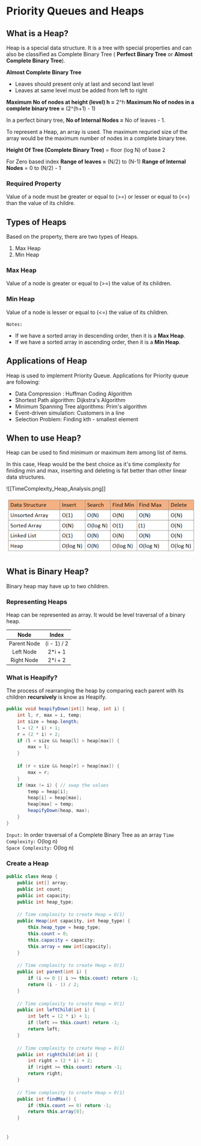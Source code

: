 # Priority Queues and Heaps

## What is a Heap?
Heap is a special data structure. It is a tree with special properties and can also be classified as Complete Binary Tree ( **Perfect Binary Tree** or **Almost Complete Binary Tree**).

**Almost Complete Binary Tree**
- Leaves should present only at last and second last level
- Leaves at same level must be added from left to right

**Maximum No of nodes at height (level) h =** 2^h
**Maximum No of nodes in a complete binary tree =** (2^(h+1) - 1)

In a perfect binary tree, **No of Internal Nodes =** No of leaves - 1.

To represent a Heap, an array is used. The maximum requried size of the array would be the maximum number of nodes in a complete binary tree.

**Height Of Tree (Complete Binary Tree)** = floor (log N) of base 2

For Zero based index
**Range of leaves =** (N/2) to (N-1)
**Range of Internal Nodes** = 0 to (N/2) - 1

### Required Property
Value of a node must be greater or equal to (>=) or lesser or equal to (<=) than the value of its childre.

## Types of Heaps
Based on the property, there are two types of Heaps.
1. Max Heap
2. Min Heap

### Max Heap
Value of a node is greater or equal to (>=) the value of its children.

### Min Heap
Value of a node is lesser or equal to (<=) the value of its children.

`Notes:`
- If we have a sorted array in descending order, then it is a **Max Heap**.
- If we have a sorted array in ascending order, then it is a **Min Heap**.

## Applications of Heap
Heap is used to implement Priority Queue. Applications for Priority queue are following:
- Data Compression : Huffman Coding Algorithm
- Shortest Path algorithm: Dijkstra's Algorithm
- Minimum Spanning Tree algorithms: Prim's algorithm
- Event-driven simulation: Customers in a line
- Selection Problem: Finding kth - smallest element

## When to use Heap?
Heap can be used to find minimum or maximum item among list of items. 

In this case, Heap would be the best choice as it's time complexity for finiding min and max, inserting and deleting is fat better than other linear data structures.

![[TimeComplexity_Heap_Analysis.png]]

![[TimeComplexity_Heap_Analysis.png]](https://github.com/pkumar2991/DSA/blob/main/images/TimeComplexity_Heap_Analysis.png)

## What is Binary Heap?
Binary heap may have up to two children.

### Representing Heaps
Heap can be represented as array. It would be level traversal of a binary heap.

| Node               | Index         |
|:------------------:|:-------------:|
| Parent Node | (i - 1) / 2 |
| Left Node  | 2*i + 1|
| Right Node     |  2*i + 2     |

### What is Heapify?
The process of rearranging the heap by comparing each parent with its children **recursively** is know as Heapify.

```java
public void heapifyDown(int[] heap, int i) {  
    int l, r, max = i, temp;  
    int size = heap.length;  
    l = (2 * i) + 1;  
    r = (2 * i) + 2;  
    if (l < size && heap[l] > heap[max]) {  
        max = l;  
    }  
  
    if (r < size && heap[r] > heap[max]) {  
        max = r;  
    }  
    if (max != i) { // swap the values  
        temp = heap[i];  
        heap[i] = heap[max];  
        heap[max] = temp;  
        heapifyDown(heap, max);  
    }  
}
```

`Input:` In order traversal of a Complete Binary Tree as an array
`Time Complexity:` O(log n)\
`Space Complexity:`  O(log n)

### Create a Heap

```java
public class Heap {  
    public int[] array;  
    public int count;  
    public int capacity;  
    public int heap_type;  
  
    // Time complexity to create Heap = O(1)  
    public Heap(int capacity, int heap_type) {  
        this.heap_type = heap_type;  
        this.count = 0;  
        this.capacity = capacity;  
        this.array = new int[capacity];  
    }  
  
    // Time complexity to create Heap = O(1)  
    public int parent(int i) {  
        if (i <= 0 || i >= this.count) return -1;  
        return (i - 1) / 2;  
    }  
  
    // Time complexity to create Heap = O(1)  
    public int leftChild(int i) {  
        int left = (2 * i) + 1;  
        if (left >= this.count) return -1;  
        return left;  
    }  
  
    // Time complexity to create Heap = O(1)  
    public int rightChild(int i) {  
        int right = (2 * i) + 2;  
        if (right >= this.count) return -1;  
        return right;  
    }  
  
    // Time complexity to create Heap = O(1)  
    public int findMax() {  
        if (this.count == 0) return -1;  
        return this.array[0];  
    }  
  
    
}
```
